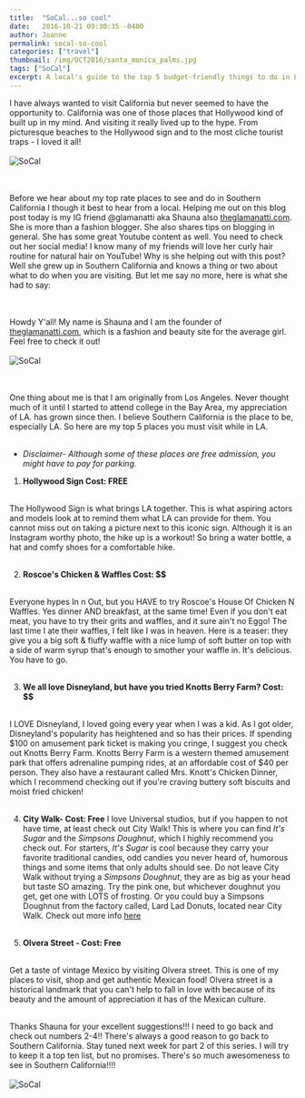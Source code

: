 ```yaml
---
title:  "SoCal...so cool"
date:   2016-10-21 09:30:35 -0400
author: Joanne
permalink: socal-so-cool
categories: ["travel"]
thumbnail: /img/OCT2016/santa_monica_palms.jpg
tags: ["SoCal"]
excerpt: A local's guide to the top 5 budget-friendly things to do in LA
---
```


I have always wanted to visit California but never seemed to have the opportunity to.  California was one of those places that Hollywood kind of built up in my mind.  And visiting it really lived up to the hype.  From picturesque beaches to the Hollywood sign and to the most cliche tourist traps - I loved it all!
<br>
<br>
![SoCal](/img/OCT2016/hollywood_sign.jpg)  
<br>
<br>

Before we hear about my top rate places to see and do in Southern California I though it best to hear from a local. Helping me out on this blog post today is my IG friend @glamanatti aka Shauna also [theglamanatti.com](http://www.theglamanatti.com). She is more than a fashion blogger. She also shares tips on blogging in general. She has some great Youtube content as well. You need to check out her social media! I know many of my friends will love her curly hair routine for natural hair on YouTube! Why is she helping out with this post? Well she grew up in Southern California and knows a thing or two about what to do when you are visiting. But let me say no more, here is what she had to say:  
<br><br>

Howdy Y'all! My name is Shauna and I am the founder of [theglamanatti.com](http://www.theglamanatti.com), which is a fashion and beauty site for the average girl. Feel free to check it out!
<br>
<br>
![SoCal](/img/OCT2016/la_palms.jpg)  
<br>
<br>

One thing about me is that I am originally from Los Angeles. Never thought much of it until I started to attend college in the Bay Area, my appreciation of LA. has grown since then. I believe Southern California is the place to be, especially LA. So here are my top 5 places you must visit while in LA.
<br><br>

* *Disclaimer- Although some of these places are free admission, you might have to pay for parking.*

1. **Hollywood Sign Cost: FREE**
<br>
The Hollywood Sign is what brings LA together. This is what aspiring actors and models look at to remind them what LA can provide for them. You cannot miss out on taking a picture next to this iconic sign. Although it is an Instagram worthy photo, the hike up is a workout! So bring a water bottle, a hat and comfy shoes for a comfortable hike.
<br><br>

2. **Roscoe's Chicken & Waffles Cost: $$**
<br>
Everyone hypes In n Out, but  you HAVE to try Roscoe's House Of Chicken N Waffles. Yes dinner AND breakfast, at the same time! Even if you don't eat meat, you have to try their grits and waffles, and it sure ain't no Eggo! The last time I ate their waffles, I felt like I was in heaven. Here is a teaser: they give you a big soft & fluffy waffle with a nice lump of soft butter on top with a side of warm syrup that's enough to smother your waffle in. It's delicious. You have to go.
<br><br>

3. **We all love Disneyland, but have you tried Knotts Berry Farm? Cost: $$**
<br>
I LOVE Disneyland, I loved going every year when I was a kid. As I got older, Disneyland's popularity has heightened and so has their prices. If spending  $100 on amusement park ticket is making you cringe, I suggest you check out Knotts Berry Farm. Knotts Berry Farm is a western themed amusement park that offers  adrenaline pumping rides, at an affordable cost of $40 per person. They also have a restaurant  called Mrs. Knott's Chicken Dinner, which I recommend checking out if you're craving buttery soft biscuits and moist fried chicken!
<br><br>

4. **City Walk- Cost: Free**
I love Universal studios, but if you happen to not have time, at least check out City Walk! This is where you can find *It's Sugar* and the *Simpsons Doughnut*, which I highly recommend you check out. For starters, *It's Sugar* is cool because they carry your favorite traditional candies,  odd candies you never heard of, humorous things and some items that only adults should see. Do not leave City Walk without trying a *Simpsons Doughnut*, they are as big as your head but taste SO amazing. Try the pink one, but whichever doughnut you get, get one with LOTS of frosting. Or you could buy a Simpsons Doughnut from the factory called, Lard Lad Donuts, located near City Walk. Check out more info [here](https://www.yelp.com/biz/lard-lad-donuts-universal-city-2)
<br><br>

5. **Olvera Street - Cost: Free**
<br>
Get a taste of vintage Mexico by visiting Olvera street. This is one of my places to visit,  shop and get authentic Mexican food! Olvera street is a historical landmark that you can't help to fall in love with because of its beauty and the amount of appreciation it has of the Mexican culture.
<br><br>

Thanks Shauna for your excellent suggestions!!! I need to go back and check out numbers 2-4!! There's always a good reason to go back to Southern California.  Stay tuned next week for part 2 of this series.  I will try to keep it a top ten list, but no promises. There's so much awesomeness to see in Southern California!!!!
<br>
<br>
![SoCal](/img/OCT2016/olvera_fountain.jpg)
<br>
<br>
